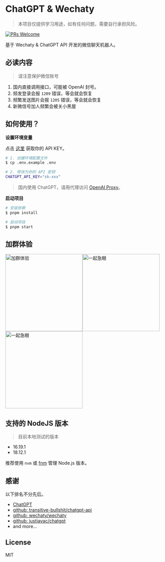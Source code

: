 # ChatGPT & Wechaty

> 本项目仅提供学习用途，如有任何问题，需要自行承担风险。

<a href="https://github.com/zhengxs2018/wechaty-chatgpt" target="_blank" rel="noopener noreferrer">
  <img src="https://img.shields.io/badge/PRs-welcome-brightgreen?style=flat-square" alt="PRs Welcome" />
</a>

基于 Wechaty & ChatGPT API 开发的微信聊天机器人。

## 必读内容

> 请注意保护微信账号

1. 国内直接调用接口，可能被 OpenAI 封号。
2. 频发登录会报 `1209` 错误，等会就会恢复
3. 频繁发送图片会报 `1205` 错误，等会就会恢复
4. 新微信号加人频繁会被关小黑屋

## 如何使用？

**设置环境变量**

点击 [这里](https://platform.openai.com/account/api-keys) 获取你的 API KEY。

```sh
# 1. 创建环境配置文件
$ cp .env.example .env

# 2. 修改为你的 API 密钥
CHATGPT_API_KEY="sk-xxx"
```

> 国内使用 ChatGPT，请用代理访问 [OpenAI Proxy](https://github.com/justjavac/chatgpt)。

**启动项目**

```sh
# 安装依赖
$ pnpm install

# 启动项目
$ pnpm start
```

## 加群体验

<img src="https://user-images.githubusercontent.com/7506913/231931222-21238a9d-6d22-43d5-a257-b92c3363dda1.png" alt="加群体验" width="240px" /><img src="https://user-images.githubusercontent.com/7506913/228170658-8d42605a-5d7c-42ed-bab3-b29ae3370e9b.jpg" alt="一起急眼" width="240px" /><img src="https://user-images.githubusercontent.com/7506913/228170706-9f085654-a79e-4e13-ad4f-3235275d6eed.png" alt="一起急眼" width="240px" />

## 支持的 NodeJS 版本

> 目前本地测试的版本

- 16.19.1
- 18.12.1

推荐使用 `nvm` 或 [fnm][fnm] 管理 Node.js 版本。

## 感谢

以下排名不分先后。

- [ChatGPT](https://openai.com/)
- [github: transitive-bullshit/chatgpt-api](https://github.com/transitive-bullshit/chatgpt-api)
- [github: wechaty/wechaty](https://github.com/wechaty/wechaty)
- [github: justjavac/chatgpt](https://github.com/justjavac/chatgpt)
- and more...

## License

MIT

[fnm]: https://github.com/Schniz/fnm
